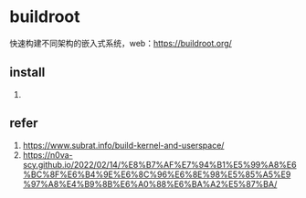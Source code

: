 # buildroot

快速构建不同架构的嵌入式系统，web：https://buildroot.org/

## install

1. 


## refer

1. https://www.subrat.info/build-kernel-and-userspace/
2. https://n0va-scy.github.io/2022/02/14/%E8%B7%AF%E7%94%B1%E5%99%A8%E6%BC%8F%E6%B4%9E%E6%8C%96%E6%8E%98%E5%85%A5%E9%97%A8%E4%B9%8B%E6%A0%88%E6%BA%A2%E5%87%BA/